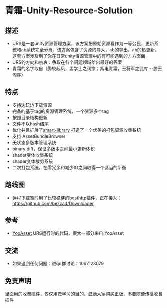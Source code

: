 # 青霜-Unity-Resource-Solution

## 描述
- URS是一套unity资源管理方案，该方案把原始资源看作为一等公民，更新系统和ab系统完全分离。该方案包含了资源的导入，ab的导出，ab的热更新。这套方案涉及到了你在日常unity资源管理中的有可能遇到的方方面面
- URS的方向和初衷：争取在各个问题领域给出最好的答案
- 青霜的名字取自（腾蛟起凤，孟学士之词宗；紫电青霜，王将军之武库 --滕王阁序）
## 特点
- 支持边玩边下载资源
- 完备的基于tag的资源管理系统，一个资源多个tag
- 按照目录结构更新
- 文件不以hash结尾
- 优化并且扩展了[smart-library](https://assetstore.unity.com/packages/tools/utilities/smart-library-asset-manager-200724) 打造了一个优美的打包资源收集系统
- 支持 AssetBundleBrowser
- 无状态多版本管理系统
- binary diff，保证多版本之间最小更新体积
- shader变体收集系统
- shader变体裁剪系统
- 二次打包系统，在零冗余和减少IO之间取得一个适当的平衡
## 路线图
- 远程下载暂时用了比较稳健的besthttp插件，正在接入：https://github.com/bezzad/Downloader

## 参考
- [YooAsset](https://github.com/tuyoogame/YooAsset) URS运行时的代码，很大一部分来自 YooAsset

## 交流
- 如果遇到任何问题：进qq群讨论：1067123079       
## 免责声明
里面用的收费插件，仅仅用做学习的目的，鼓励大家购买正版，不要随便传播收费插件